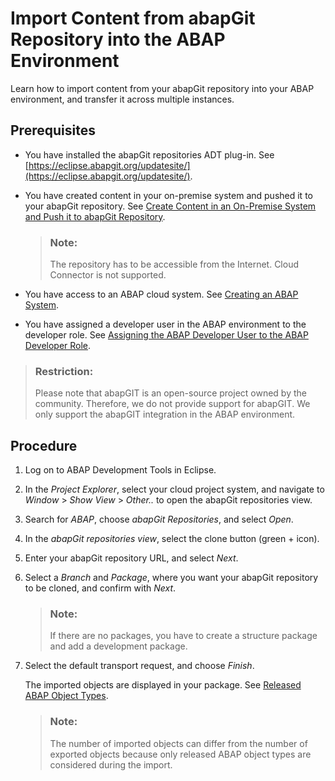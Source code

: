 <!-- loio0b0d89476cb54fceb552732611cb881c -->

# Import Content from abapGit Repository into the ABAP Environment

Learn how to import content from your abapGit repository into your ABAP environment, and transfer it across multiple instances.



<a name="loio0b0d89476cb54fceb552732611cb881c__prereq_pcn_qqc_fhb"/>

## Prerequisites

-   You have installed the abapGit repositories ADT plug-in. See [https://eclipse.abapgit.org/updatesite/](https://eclipse.abapgit.org/updatesite/).
-   You have created content in your on-premise system and pushed it to your abapGit repository. See [Create Content in an On-Premise System and Push it to abapGit Repository](create-content-in-an-on-premise-system-and-push-it-to-abapgit-repository-2af08ee.md).

    > ### Note:  
    > The repository has to be accessible from the Internet. Cloud Connector is not supported.

-   You have access to an ABAP cloud system. See [Creating an ABAP System](../20_getting_started/creating-an-abap-system-50b32f1.md).
-   You have assigned a developer user in the ABAP environment to the developer role. See [Assigning the ABAP Developer User to the ABAP Developer Role](../20_getting_started/assigning-the-abap-developer-user-to-the-abap-developer-role-13b2cfb.md).

> ### Restriction:  
> Please note that abapGIT is an open-source project owned by the community. Therefore, we do not provide support for abapGIT. We only support the abapGIT integration in the ABAP environment.



## Procedure

1.  Log on to ABAP Development Tools in Eclipse.

2.  In the *Project Explorer*, select your cloud project system, and navigate to *Window* \> *Show View* \> *Other..* to open the abapGit repositories view.

3.  Search for *ABAP*, choose *abapGit Repositories*, and select *Open*.

4.  In the *abapGit repositories view*, select the clone button \(green + icon\).

5.  Enter your abapGit repository URL, and select *Next*.

6.  Select a *Branch* and *Package*, where you want your abapGit repository to be cloned, and confirm with *Next*.

    > ### Note:  
    > If there are no packages, you have to create a structure package and add a development package.

7.  Select the default transport request, and choose *Finish*.

    The imported objects are displayed in your package. See [Released ABAP Object Types](released-abap-object-types-b31aa03.md).

    > ### Note:  
    > The number of imported objects can differ from the number of exported objects because only released ABAP object types are considered during the import.


